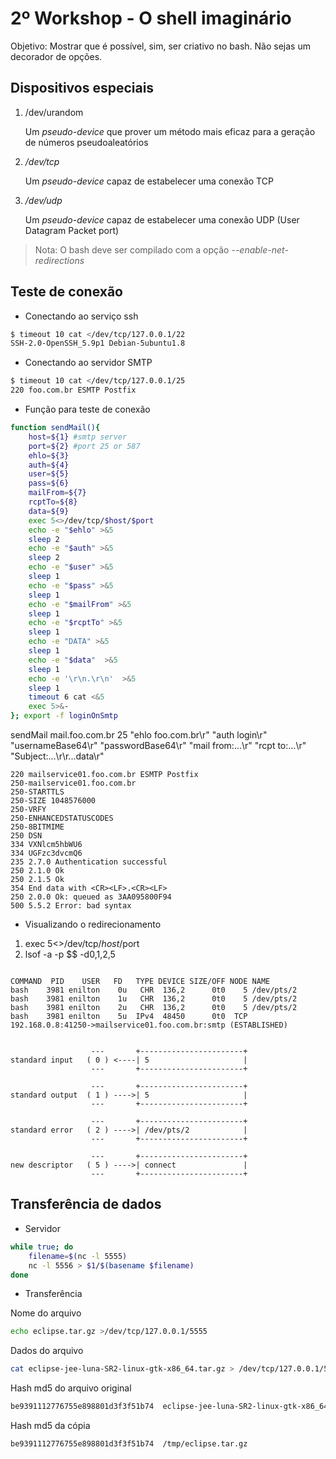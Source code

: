 # 2º Workshop - O shell imaginário

Objetivo: Mostrar que é possível, sim, ser criativo no bash. Não sejas um decorador de opções.

## Dispositivos especiais

1. /dev/urandom

    Um *pseudo-device* que prover um método mais eficaz  para a geração de números pseudoaleatórios

2. *_/dev/tcp_*

    Um *pseudo-device* capaz de estabelecer uma conexão TCP

3. *_/dev/udp_*

    Um *pseudo-device* capaz de estabelecer uma conexão UDP (User Datagram Packet port)


> Nota: O bash deve ser compilado com a opção *--enable-net-redirections*

## Teste de conexão

+ Conectando ao serviço ssh

```bash
$ timeout 10 cat </dev/tcp/127.0.0.1/22
SSH-2.0-OpenSSH_5.9p1 Debian-5ubuntu1.8
```

+ Conectando ao servidor SMTP

```bash
$ timeout 10 cat </dev/tcp/127.0.0.1/25
220 foo.com.br ESMTP Postfix
```

+ Função para teste de conexão

```bash
function sendMail(){
    host=${1} #smtp server
    port=${2} #port 25 or 587
    ehlo=${3}
    auth=${4}
    user=${5}
    pass=${6}
    mailFrom=${7}
    rcptTo=${8}
    data=${9}
    exec 5<>/dev/tcp/$host/$port
    echo -e "$ehlo" >&5
    sleep 2
    echo -e "$auth" >&5
    sleep 2
    echo -e "$user" >&5
    sleep 1
    echo -e "$pass" >&5
    sleep 1
    echo -e "$mailFrom" >&5
    sleep 1
    echo -e "$rcptTo" >&5
    sleep 1
    echo -e "DATA" >&5
    sleep 1
    echo -e "$data"  >&5
    sleep 1
    echo -e '\r\n.\r\n'  >&5
    sleep 1
    timeout 6 cat <&5
    exec 5>&-
}; export -f loginOnSmtp
```

sendMail mail.foo.com.br 25 "ehlo foo.com.br\r" "auth login\r" "usernameBase64\r" "passwordBase64\r" "mail from:...\r" "rcpt to:...\r" "Subject:...\r\r...data\r"

```text
220 mailservice01.foo.com.br ESMTP Postfix
250-mailservice01.foo.com.br
250-STARTTLS
250-SIZE 1048576000
250-VRFY
250-ENHANCEDSTATUSCODES
250-8BITMIME
250 DSN
334 VXNlcm5hbWU6
334 UGFzc3dvcmQ6
235 2.7.0 Authentication successful
250 2.1.0 Ok
250 2.1.5 Ok
354 End data with <CR><LF>.<CR><LF>
250 2.0.0 Ok: queued as 3AA095800F94
500 5.5.2 Error: bad syntax
```

+ Visualizando o redirecionamento

1. exec 5<>/dev/tcp/$host/$port
2. lsof -a -p $$ -d0,1,2,5

```text

COMMAND  PID    USER   FD   TYPE DEVICE SIZE/OFF NODE NAME
bash    3981 enilton    0u   CHR  136,2      0t0    5 /dev/pts/2
bash    3981 enilton    1u   CHR  136,2      0t0    5 /dev/pts/2
bash    3981 enilton    2u   CHR  136,2      0t0    5 /dev/pts/2
bash    3981 enilton    5u  IPv4  48450      0t0  TCP 192.168.0.8:41250->mailservice01.foo.com.br:smtp (ESTABLISHED)


                  ---       +-----------------------+
standard input   ( 0 ) <----| 5                     |
                  ---       +-----------------------+

                  ---       +-----------------------+
standard output  ( 1 ) ---->| 5                     |
                  ---       +-----------------------+

                  ---       +-----------------------+
standard error   ( 2 ) ---->| /dev/pts/2            |
                  ---       +-----------------------+

                  ---       +-----------------------+
new descriptor   ( 5 ) ---->| connect               |
                  ---       +-----------------------+
```

## Transferência de dados

+ Servidor

```bash
while true; do
    filename=$(nc -l 5555)
    nc -l 5556 > $1/$(basename $filename)
done
```

+ Transferência

Nome do arquivo

```bash
echo eclipse.tar.gz >/dev/tcp/127.0.0.1/5555
```

Dados do arquivo

```bash
cat eclipse-jee-luna-SR2-linux-gtk-x86_64.tar.gz > /dev/tcp/127.0.0.1/5556
```

Hash md5 do arquivo original

```bash
be9391112776755e898801d3f3f51b74  eclipse-jee-luna-SR2-linux-gtk-x86_64.tar.gz
```

Hash md5 da cópia

```bash
be9391112776755e898801d3f3f51b74  /tmp/eclipse.tar.gz
```
